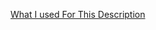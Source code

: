 [What I used For This Description](https://glitch.me)
<object data="https://married-near-oxygen.glitch.me/" width="800" height="600">
</object>
